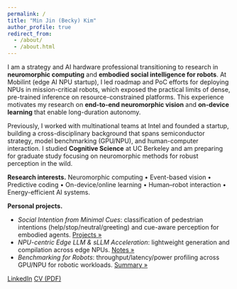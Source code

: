 ```yaml
---
permalink: /
title: "Min Jin (Becky) Kim"
author_profile: true
redirect_from: 
  - /about/
  - /about.html
---
```


I am a strategy and AI hardware professional transitioning to research in **neuromorphic computing** and **embodied social intelligence for robots**. At Mobilint (edge AI NPU startup), I led roadmap and PoC efforts for deploying NPUs in mission-critical robots, which exposed the practical limits of dense, pre-trained inference on resource-constrained platforms. This experience motivates my research on **end-to-end neuromorphic vision** and **on-device learning** that enable long-duration autonomy.

Previously, I worked with multinational teams at Intel and founded a startup, building a cross-disciplinary background that spans semiconductor strategy, model benchmarking (GPU/NPU), and human-computer interaction. I studied **Cognitive Science** at UC Berkeley and am preparing for graduate study focusing on neuromorphic methods for robust perception in the wild.

**Research interests.** Neuromorphic computing • Event-based vision • Predictive coding • On-device/online learning • Human–robot interaction • Energy-efficient AI systems.

**Personal projects.**
- *Social Intention from Minimal Cues*: classification of pedestrian intentions (help/stop/neutral/greeting) and cue-aware perception for embodied agents. [Projects »](/portfolio/)
- *NPU-centric Edge LLM & sLLM Acceleration*: lightweight generation and compilation across edge NPUs. [Notes »](/posts/)
- *Benchmarking for Robots*: throughput/latency/power profiling across GPU/NPU for robotic workloads. [Summary »](/files/benchmark_summary.pdf)

[LinkedIn](https://www.linkedin.com/in/becky-kim-600557180/)
[CV (PDF)](/files/Minjin_Kim_CV.pdf)

